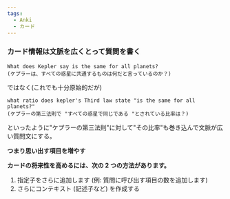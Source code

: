 ```yaml
---
tags:
  - Anki
  - カード
---
```

### カード情報は文脈を広くとって質問を書く

```
What does Kepler say is the same for all planets?
(ケプラーは、すべての惑星に共通するものは何だと言っているのか？)
```

ではなく(これでも十分原始的だが)

```
what ratio does kepler's Third law state "is the same for all planets?"
(ケプラーの第三法則で "すべての惑星で同じである "とされている比率は？)
```

といったように"ケプラーの第三法則"に対して"その比率"も巻き込んで文脈が広い質問文にする。

**つまり思い出す項目を増やす**

**カードの将来性を高めるには、次の 2 つの方法があります。**

1. 指定子をさらに追加します (例: 質問に呼び出す項目の数を追加します)
2. さらにコンテキスト (記述子など) を作成する
